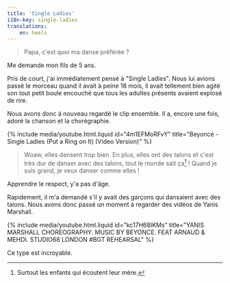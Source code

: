```yaml
---
title: 'Single Ladies'
i18n-key: single-ladies
translations:
    en: heels
---
```


> Papa, c'est quoi ma danse préférée ?

Me demande mon fils de 5 ans.

Pris de court, j'ai immédiatement pensé à "Single Ladies". Nous lui avions passé
le morceau quand il avait à peine 18 mois, il avait tellement bien agité son
tout petit boule encouché que tous les adultes présents avaient explosé de rire.

Nous avons donc à nouveau regardé le clip ensemble. Il a, encore une fois, adoré
la chanson et la chorégraphie.

{% include media/youtube.html.liquid id="4m1EFMoRFvY" title="Beyoncé - Single Ladies (Put a Ring on It) (Video Version)" %}

> Woaw, elles dansent trop bien. En plus, elles ont des talons et c'est très dur
> de danser avec des talons, tout le monde sait ça[^talons] ! Quand je suis
> grand, je veux danser comme elles !

[^talons]: Surtout les enfants qui écoutent leur mère.

Apprendre le respect, y'a pas d'âge.

Rapidement, il m'a demandé s'il y avait des garçons qui dansaient avec des
talons. Nous avons donc passé un moment à regarder des vidéos de Yanis Marshall.

{% include media/youtube.html.liquid id="kc17H68IKMs" title="YANIS MARSHALL CHOREOGRAPHY. MUSIC BY BEYONCE. FEAT ARNAUD & MEHDI. STUDIO68 LONDON #BGT REHEARSAL" %}

Ce type est incroyable.

